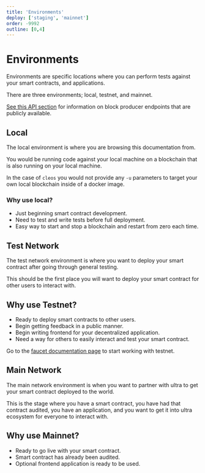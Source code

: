```yaml
---
title: 'Environments'
deploy: ['staging', 'mainnet']
order: -9992
outline: [0,4]
---
```


# Environments

Environments are specific locations where you can perform tests against your smart contracts, and applications.

There are three environments; local, testnet, and mainnet.

[See this API section](../../api/index.md) for information on block producer endpoints that are publicly available.

## Local

The local environment is where you are browsing this documentation from.

You would be running code against your local machine on a blockchain that is also running on your local machine.

In the case of `cleos` you would not provide any `-u` parameters to target your own local blockchain inside of a docker image.

### Why use local?

* Just beginning smart contract development.
* Need to test and write tests before full deployment.
* Easy way to start and stop a blockchain and restart from zero each time.

## Test Network

The test network environment is where you want to deploy your smart contract after going through general testing.

This should be the first place you will want to deploy your smart contract for other users to interact with.

## Why use Testnet?

* Ready to deploy smart contracts to other users.
* Begin getting feedback in a public manner.
* Begin writing frontend for your decentralized application.
* Need a way for others to easily interact and test your smart contract.

Go to the [faucet documentation page](../Ultra%20Specific/faucet.md) to start working with testnet.

## Main Network

The main network environment is when you want to partner with ultra to get your smart contract deployed to the world.

This is the stage where you have a smart contract, you have had that contract audited, you have an application, and you want to get it into ultra ecosystem for everyone to interact with.

## Why use Mainnet?

* Ready to go live with your smart contract.
* Smart contract has already been audited.
* Optional frontend application is ready to be used.
